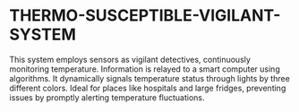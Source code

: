 # THERMO-SUSCEPTIBLE-VIGILANT-SYSTEM
This system employs sensors as vigilant detectives, continuously monitoring temperature. Information is relayed to a smart computer using algorithms. It dynamically signals temperature status through lights by three different colors. Ideal for places like hospitals and large fridges, preventing issues by promptly alerting temperature fluctuations.
